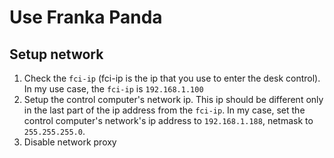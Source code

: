 # Use Franka Panda

## Setup network
1. Check the `fci-ip` (fci-ip is the ip that you use to enter the desk control). In my use case, the `fci-ip` is `192.168.1.100`
2. Setup the control computer's network ip. This ip should be different only in the last part of the ip address from the `fci-ip`. In my case, set the control computer's network's ip address to `192.168.1.188`, netmask to `255.255.255.0`.
3. Disable network proxy